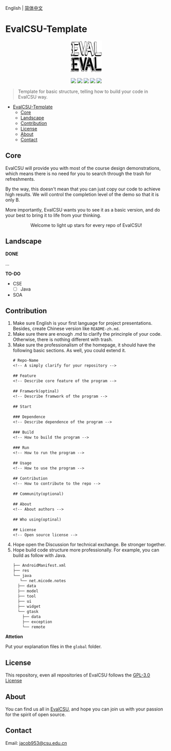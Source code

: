 English | [简体中文](/global/README-zh.md)

# EvalCSU-Template

<p align="center"><img alt="LOGO" src="global/img/logo.jpg" width="100px" height="100px" /></p>

<p align="center">
  <img src="https://img.shields.io/github/license/evalcsu/evalcsu" />
  <img src="https://img.shields.io/github/repo-size/evalcsu/evalcsu" />
  <img src="https://img.shields.io/github/issues-raw/evalcsu/evalcsu" />
  <img src="https://img.shields.io/github/issues-pr-closed/evalcsu/evalcsu" />
  <img src="https://img.shields.io/github/milestones/progress-percent/evalcsu/evalcsu/1" />
</p>

> Template for basic structure, telling how to build your code in EvalCSU way.

- [EvalCSU-Template](#evalcsu-template)
  - [Core](#core)
  - [Landscape](#landscape)
  - [Contribution](#contribution)
  - [License](#license)
  - [About](#about)
  - [Contact](#contact)

## Core

EvalCSU will provide you with most of the course design demonstrations, which means there is no need for you to search through the trash for refreshments.

By the way, this doesn't mean that you can just copy our code to achieve high results. We will control the completion level of the demo so that it is only B. 

More importantly, EvalCSU wants you to see it as a basic version, and do your best to bring it to life from your thinking.

<p align="center">Welcome to light up stars for every repo of EvalCSU!</p>

## Landscape

**DONE**

...

**TO-DO**

- CSE
  - [ ] Java
- SOA

## Contribution

1. Make sure English is your first language for project presentations. Besides, create Chinese version like `README-zh.md`.
2. Make sure there are enough .md to clarify the princinple of your code. Otherwise, there is nothing different with trash.
3. Make sure the professionalism of the homepage, it should have the following basic sections. As well, you could extend it.
    ```
    # Repo-Name
    <!-- A simply clarify for your repository -->

    ## Feature
    <!-- Describe core feature of the program -->

    ## Framwork(optinal)
    <!-- Describe framwork of the program -->

    ## Start

    ### Dependence
    <!-- Describe dependence of the program -->

    ### Build
    <!-- How to build the program -->

    ### Run
    <!-- How to run the program -->

    ## Usage
    <!-- How to use the program -->

    ## Contribution
    <!-- How to contribute to the repo -->

    ## Community(optional)

    ## About
    <!-- About authors -->

    ## Who using(optinal)

    ## License
    <!-- Open source license -->
    ```
4. Hope open the Discussion for technical exchange. Be stronger together.
5. Hope build code structure more professionally. For example, you can build as follow with Java. 
    ```
    ├── AndroidManifest.xml
    ├── res
    └── java
       └── net.micode.notes
      ├── data
      ├── model
      ├── tool
      ├── ui
      ├── widget
      └── gtask
        ├── data
        ├── exception
        └── remote
    ```

**Attetion**

Put your explanation files in the `global` folder.

## License

This repository, even all repositories of EvalCSU follows the [GPL-3.0 License](LICENSE)

## About

You can find us all in [EvalCSU](https://github.com/Jacob953/evalcsu), and hope you can join us with your passion for the spirit of open source.

## Contact

Email: jacob953@csu.edu.cn
